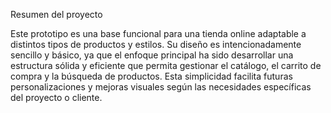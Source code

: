 Resumen del proyecto

Este prototipo es una base funcional para una tienda online adaptable a distintos tipos de productos y estilos. Su diseño es intencionadamente sencillo y básico, ya que el enfoque principal ha sido desarrollar una estructura sólida y eficiente que permita gestionar el catálogo, el carrito de compra y la búsqueda de productos. Esta simplicidad facilita futuras personalizaciones y mejoras visuales según las necesidades específicas del proyecto o cliente.
